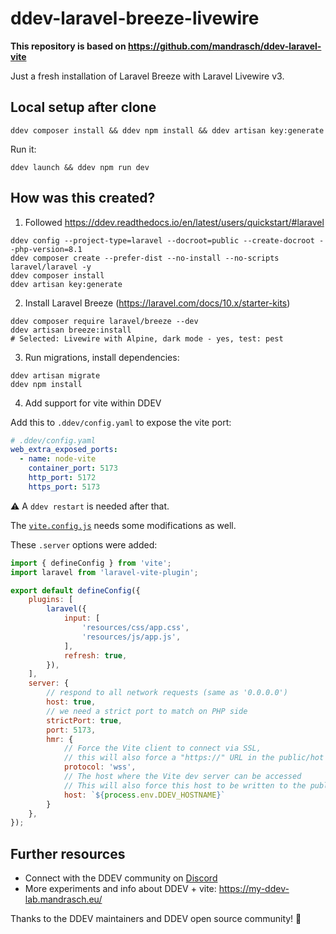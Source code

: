 # ddev-laravel-breeze-livewire

**This repository is based on https://github.com/mandrasch/ddev-laravel-vite**

Just a fresh installation of Laravel Breeze with Laravel Livewire v3.

## Local setup after clone

```
ddev composer install && ddev npm install && ddev artisan key:generate
```

Run it:

```
ddev launch && ddev npm run dev
```

## How was this created?

1. Followed https://ddev.readthedocs.io/en/latest/users/quickstart/#laravel

```
ddev config --project-type=laravel --docroot=public --create-docroot --php-version=8.1
ddev composer create --prefer-dist --no-install --no-scripts laravel/laravel -y
ddev composer install
ddev artisan key:generate
```

2. Install Laravel Breeze (https://laravel.com/docs/10.x/starter-kits)

```
ddev composer require laravel/breeze --dev
ddev artisan breeze:install
# Selected: Livewire with Alpine, dark mode - yes, test: pest
```

3. Run migrations, install dependencies:

```
ddev artisan migrate
ddev npm install
```

4. Add support for vite within DDEV

Add this to `.ddev/config.yaml` to expose the vite port:

```yaml 
# .ddev/config.yaml
web_extra_exposed_ports:
  - name: node-vite
    container_port: 5173
    http_port: 5172
    https_port: 5173
```

⚠️  A `ddev restart` is needed after that.

The [`vite.config.js`](https://github.com/mandrasch/ddev-laravel-breeze-livewire/blob/main/vite.config.js) needs some modifications as well. 

These `.server` options were added:

```js
import { defineConfig } from 'vite';
import laravel from 'laravel-vite-plugin';

export default defineConfig({
    plugins: [
        laravel({
            input: [
                'resources/css/app.css',
                'resources/js/app.js',
            ],
            refresh: true,
        }),
    ],
    server: {
        // respond to all network requests (same as '0.0.0.0')
        host: true,
        // we need a strict port to match on PHP side
        strictPort: true,
        port: 5173,
        hmr: {
            // Force the Vite client to connect via SSL,
            // this will also force a "https://" URL in the public/hot file
            protocol: 'wss',
            // The host where the Vite dev server can be accessed
            // This will also force this host to be written to the public/hot file
            host: `${process.env.DDEV_HOSTNAME}`
        }
    },
});
```

## Further resources

- Connect with the DDEV community on [Discord](https://discord.gg/hCZFfAMc5k)
- More experiments and info about DDEV + vite: https://my-ddev-lab.mandrasch.eu/

Thanks to the DDEV maintainers and DDEV open source community! 💚

